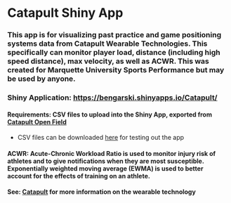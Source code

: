 # Catapult Shiny App

### This app is for visualizing past practice and game positioning systems data from Catapult Wearable Technologies. This specifically can monitor player load, distance (including high speed distance), max velocity, as well as ACWR. This was created for Marquette University Sports Performance but may be used by anyone.

### Shiny Application: https://bengarski.shinyapps.io/Catapult/

#### Requirements: CSV files to upload into the Shiny App, exported from [Catapult Open Field](https://openfield.catapultsports.com/)
* CSV files can be downloaded [here](https://github.com/blg-uwm/Catapult/tree/master/Catapult%20Demo%20Files) for testing out the app

#### ACWR: Acute-Chronic Workload Ratio is used to monitor injury risk of athletes and to give notifications when they are most susceptible. Exponentially weighted moving average (EWMA) is used to better account for the effects of training on an athlete.

#### See: [Catapult](https://www.catapultsports.com/) for more information on the wearable technology
